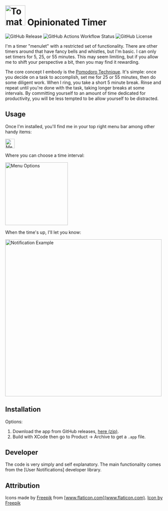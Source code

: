 <h1>
<img src="images/tomato-color.svg" alt="Tomato Icon" width="64" />
Opinionated Timer
</h1>

![GitHub Release](https://img.shields.io/github/v/release/zkokaja/opinionated-timer)
![GitHub Actions Workflow Status](https://img.shields.io/github/actions/workflow/status/zkokaja/opinionated-timer/xcode.yml)
![GitHub License](https://img.shields.io/github/license/zkokaja/opinionated-timer)

I'm a timer "menulet" with a restricted set of functionality. There are other
timers around that have fancy bells and whistles, but I'm basic. I can only set
timers for 5, 25, or 55 minutes. This may seem limiting, but if you allow me to
shift your perspective a bit, then you may find it rewarding.

The core concept I embody is the [Pomodoro Technique]. It's simple: once you
decide on a task to accomplish, set me for 25 or 55 minutes, then do some
diligent work. When I ring, you take a short 5 minute break. Rinse and repeat
until you're done with the task, taking longer breaks at some intervals. By
committing yourself to an amount of time dedicated for productivity, you will
be less tempted to be allow yourself to be distracted.

## Usage

Once I'm installed, you'll find me in your top right menu bar among other handy items:

<img src="images/menu-bar.png" alt="Menu Bar Icon" height="30" />

Where you can choose a time interval: 

<img src="images/menu-items.png" alt="Menu Options" width="200" />

When the time's up, I'll let you know:

<img src="images/notification-example.png" alt="Notification Example" width="500" />


## Installation

Options:

1. Download the app from GitHub releases,
   [here (zip)](https://github.com/zkokaja/opinionated-timer/releases/latest/download/OpinionatedTimer.zip).
2. Build with XCode then go to Product -> Archive to get a `.app` file.

## Developer

The code is very simply and self explanatory. The main functionality comes
from the [User Notifications] developer library.


## Attribution

Icons made by [Freepik](https://www.flaticon.com/authors/freepik) from [www.flaticon.com](www.flaticon.com).
<a href="https://www.freepik.com/icon/tomato_676503">Icon by Freepik</a>

[Pomodoro Technique]: https://en.wikipedia.org/wiki/Pomodoro_Technique
